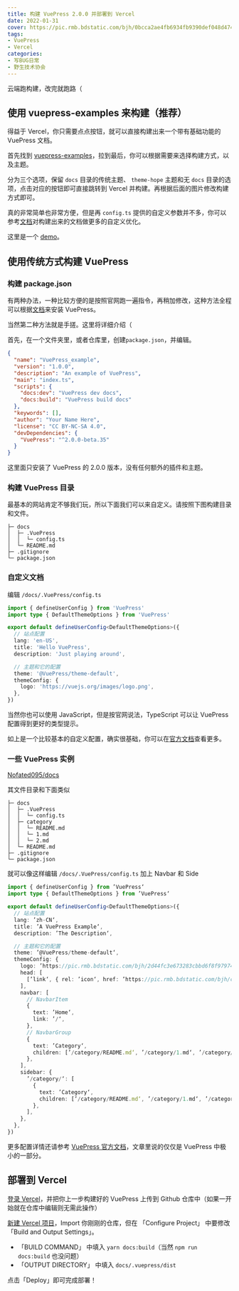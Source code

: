 ```yaml
---
title: 构建 VuePress 2.0.0 并部署到 Vercel
date: 2022-01-31
cover: https://pic.rmb.bdstatic.com/bjh/0bcca2ae4fb6934fb9390def048d4740.png
tags:
- VuePress
- Vercel
categories:
- 写BUG日常
- 野生技术协会
---
```

云端跑构建，改完就跑路（
<!--more-->

## 使用 vuepress-examples 来构建（推荐）

得益于 Vercel，你只需要点点按钮，就可以直接构建出来一个带有基础功能的 VuePress 文档。

首先找到 [vuepress-examples](https://github.com/Nofated095/vuepress-examples)，拉到最后，你可以根据需要来选择构建方式，以及主题。

分为三个选项，保留 `docs` 目录的传统主题、 `theme-hope` 主题和无 `docs` 目录的选项，点击对应的按钮即可直接跳转到 Vercel 并构建。再根据后面的图片修改构建方式即可。

真的非常简单也非常方便，但是再 `config.ts` 提供的自定义参数并不多，你可以参考[文档](https://v2.vuepress.vuejs.org/zh/guide/getting-started.html)对构建出来的文档做更多的自定义优化。

这里是一个 [demo](https://vuepress-examples.9595095.xyz/)。

## 使用传统方式构建 VuePress

### 构建 package.json

有两种办法，一种比较方便的是按照官网跑一遍指令，再稍加修改，这种方法全程可以根据[文档](https://v2.vuepress.vuejs.org/zh/guide/getting-started.html)来安装 VuePress。

当然第二种方法就是手搓。这里将详细介绍（

首先，在一个文件夹里，或者仓库里，创建`package.json`，并编辑。

``` json package.json
{
  "name": "VuePress_example",
  "version": "1.0.0",
  "description": "An example of VuePress",
  "main": "index.ts",
  "scripts": {
    "docs:dev": "VuePress dev docs",
    "docs:build": "VuePress build docs"
  },
  "keywords": [],
  "author": "Your Name Here",
  "license": "CC BY-NC-SA 4.0",
  "devDependencies": {
    "VuePress": "^2.0.0-beta.35"
  }
}
```

这里面只安装了 VuePress 的 2.0.0 版本，没有任何额外的插件和主题。

### 构建 VuePress 目录

最基本的网站肯定不够我们玩，所以下面我们可以来自定义。请按照下图构建目录和文件。

```
├─ docs
│  ├─ .VuePress
│  │  └─ config.ts
│  └─ README.md
├─ .gitignore
└─ package.json
```

###  自定义文档

编辑 `/docs/.VuePress/config.ts`

``` typescript /docs/.VuePress/config.ts
import { defineUserConfig } from 'VuePress'
import type { DefaultThemeOptions } from 'VuePress'

export default defineUserConfig<DefaultThemeOptions>({
  // 站点配置
  lang: 'en-US',
  title: 'Hello VuePress',
  description: 'Just playing around',

  // 主题和它的配置
  theme: '@VuePress/theme-default',
  themeConfig: {
    logo: 'https://vuejs.org/images/logo.png',
  },
})
```

当然你也可以使用 JavaScript，但是按官网说法，TypeScript 可以让 VuePress 配置得到更好的类型提示。

如上是一个比较基本的自定义配置，确实很基础，你可以在[官方文档](https://v2.VuePress.vuejs.org/zh/reference/default-theme/config.html)查看更多。

### 一些 VuePress 实例

[Nofated095/docs](https://github.com/Nofated095/docs)

其文件目录和下面类似

```
├─ docs
│  ├─ .VuePress
│  │  └─ config.ts
│  ├─ category
│  │  └─ README.md
│  │  └─ 1.md
│  │  └─ 2.md
│  └─ README.md
├─ .gitignore
└─ package.json
```

就可以像这样编辑 `/docs/.VuePress/config.ts` 加上 Navbar 和 Side

``` typescript /docs/.VuePress/config.ts
import { defineUserConfig } from ’VuePress‘
import type { DefaultThemeOptions } from ’VuePress‘

export default defineUserConfig<DefaultThemeOptions>({
  // 站点配置
  lang: ’zh-CN‘,
  title: ’A VuePress Example‘,
  description: ’The Description‘,

  // 主题和它的配置
  theme: ’@VuePress/theme-default‘,
  themeConfig: {
    logo: ’https://pic.rmb.bdstatic.com/bjh/2d44fc3e673283cbbd6f8f97974c0340.png‘,
    head: [
      [’link‘, { rel: ’icon‘, href: ’https://pic.rmb.bdstatic.com/bjh/c0f70aee81771615db8599a0fb93cc3e.png‘ }],
    ],
    navbar: [
      // NavbarItem
      {
        text: ’Home‘,
        link: ’/‘,
      },
      // NavbarGroup
      {
        text: ’Category‘,
        children: [’/category/README.md‘, ’/category/1.md‘, ’/category/2.md‘],
      },
    ],
    sidebar: {
      ’/category/‘: [
        {
          text: ’Category‘,
          children: [’/category/README.md‘, ’/category/1.md‘, ’/category/2.md‘],
        },
      ],
    },
  },
})
```

更多配置详情还请参考 [VuePress 官方文档](https://v2.VuePress.vuejs.org/zh/guide/configuration.html)，文章里说的仅仅是 VuePress 中极小的一部分。

##  部署到 Vercel

[登录 Vercel](https://vercel.com/dashboard)，并把你上一步构建好的 VuePress 上传到 Github 仓库中（如果一开始就在仓库中编辑则无需此操作）

[新建 Vercel 项目](https://vercel.com/new)，Import 你刚刚的仓库，但在 「Configure Project」 中要修改 「Build and Output Settings」。

- 「BUILD COMMAND」 中填入 `yarn docs:build`（当然 `npm run docs:build` 也没问题）
- 「OUTPUT DIRECTORY」 中填入 `docs/.vuepress/dist`

点击「Deploy」即可完成部署！
